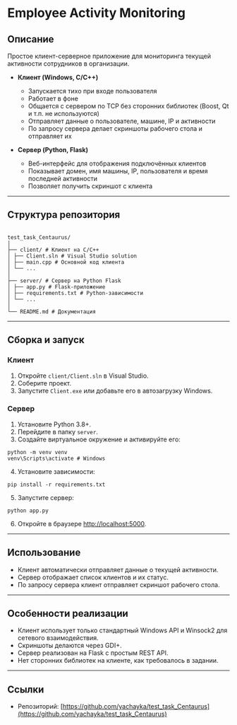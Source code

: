 # Employee Activity Monitoring

## Описание

Простое клиент-серверное приложение для мониторинга текущей активности сотрудников в организации.

- **Клиент (Windows, C/C++)**  
  - Запускается тихо при входе пользователя  
  - Работает в фоне  
  - Общается с сервером по TCP без сторонних библиотек (Boost, Qt и т.п. не используются)  
  - Отправляет данные о пользователе, машине, IP и активности  
  - По запросу сервера делает скриншоты рабочего стола и отправляет их

- **Сервер (Python, Flask)**  
  - Веб-интерфейс для отображения подключённых клиентов  
  - Показывает домен, имя машины, IP, пользователя и время последней активности  
  - Позволяет получить скриншот с клиента

---

## Структура репозитория

```

test_task_Centaurus/
│
├── client/ # Клиент на C/C++
│ ├── Client.sln # Visual Studio solution
│ ├── main.cpp # Основной код клиента
│ └── ...
│
├── server/ # Сервер на Python Flask
│ ├── app.py # Flask-приложение
│ ├── requirements.txt # Python-зависимости
│ └── ...
│
└── README.md # Документация

```


---

## Сборка и запуск

### Клиент

1. Откройте `client/Client.sln` в Visual Studio.
2. Соберите проект.
3. Запустите `Client.exe` или добавьте его в автозагрузку Windows.

### Сервер

1. Установите Python 3.8+.
2. Перейдите в папку `server`.
3. Создайте виртуальное окружение и активируйте его:


```
python -m venv venv
venv\Scripts\activate # Windows
```


4. Установите зависимости:

```
pip install -r requirements.txt
```

5. Запустите сервер:

```
python app.py
```


6. Откройте в браузере [http://localhost:5000](http://localhost:5000).

---

## Использование

- Клиент автоматически отправляет данные о текущей активности.
- Сервер отображает список клиентов и их статус.
- По запросу сервера клиент отправляет скриншот рабочего стола.

---

## Особенности реализации

- Клиент использует только стандартный Windows API и Winsock2 для сетевого взаимодействия.
- Скриншоты делаются через GDI+.
- Сервер реализован на Flask с простым REST API.
- Нет сторонних библиотек на клиенте, как требовалось в задании.

---

## Ссылки

- Репозиторий: [https://github.com/yachayka/test_task_Centaurus](https://github.com/yachayka/test_task_Centaurus)

